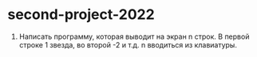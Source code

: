 # second-project-2022

1. Написать программу, которая выводит на экран n строк. В первой строке 1 звезда, во второй -2 и т.д. n вводиться из клавиатуры.
